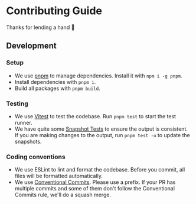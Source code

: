 # Contributing Guide

Thanks for lending a hand 👋

## Development

### Setup

- We use [pnpm](https://pnpm.js.org/) to manage dependencies. Install it with `npm i -g pnpm`.
- Install dependencies with `pnpm i`.
- Build all packages with `pnpm build`.

### Testing

- We use [Vitest](https://vitest.dev) to test the codebase. Run `pnpm test` to start the test runner.
- We have quite some [Snapshot Tests](https://vitest.dev/guide/snapshot.html) to ensure the output is consistent. If you are making changes to the output, run `pnpm test -u` to update the snapshots.

### Coding conventions

- We use ESLint to lint and format the codebase. Before you commit, all files will be formatted automatically.
- We use [Conventional Commits](https://www.conventionalcommits.org/en/v1.0.0/). Please use a prefix. If your PR has multiple commits and some of them don't follow the Conventional Commits rule, we'll do a squash merge.
